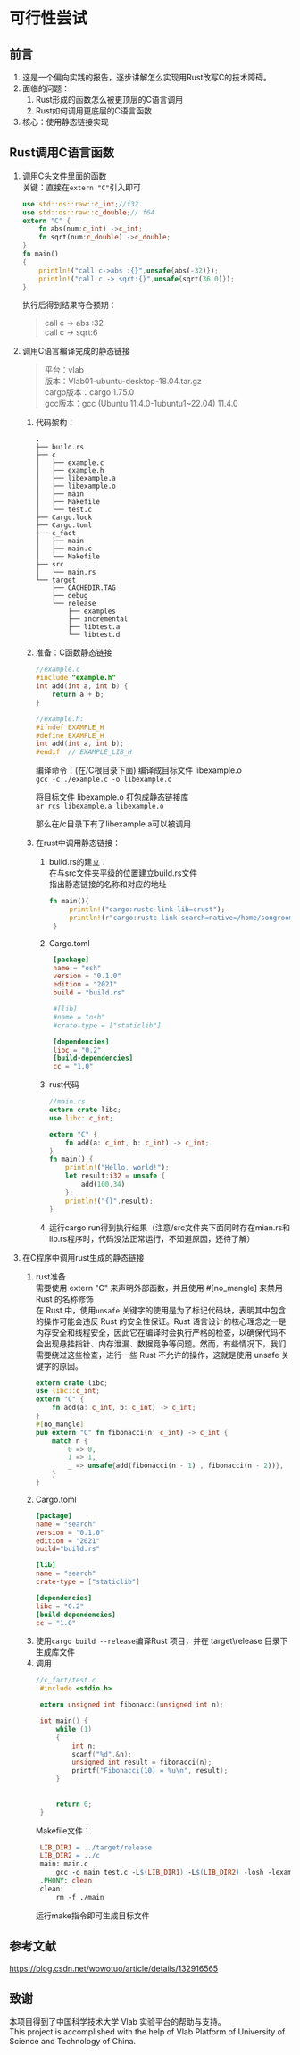 # 可行性尝试
## 前言
1. 这是一个偏向实践的报告，逐步讲解怎么实现用Rust改写C的技术障碍。
2. 面临的问题：
   1. Rust形成的函数怎么被更顶层的C语言调用
   2. Rust如何调用更底层的C语言函数
3. 核心：使用静态链接实现

## Rust调用C语言函数
1. 调用C头文件里面的函数        
    关键：直接在`extern "C"`引入即可    
    ```rust
    use std::os::raw::c_int;//f32
    use std::os::raw::c_double;// f64
    extern "C" {
        fn abs(num:c_int) ->c_int;
        fn sqrt(num:c_double) ->c_double;
    }
    fn main()
    {
        println!("call c->abs :{}",unsafe{abs(-32)});  
        println!("call c -> sqrt:{}",unsafe{sqrt(36.0)});
    }
    ```
    执行后得到结果符合预期：
    > call c -> abs :32     
    > call c -> sqrt:6


2. 调用C语言编译完成的静态链接      
    > 平台：vlab  
    > 版本：Vlab01-ubuntu-desktop-18.04.tar.gz  
    > cargo版本：cargo 1.75.0   
    > gcc版本：gcc (Ubuntu 11.4.0-1ubuntu1~22.04) 11.4.0
    
    1. 代码架构：   
    
        ```
        .   
        ├── build.rs    
        ├── c   
        │   ├── example.c   
        │   ├── example.h   
        │   ├── libexample.a    
        │   ├── libexample.o    
        │   ├── main    
        │   ├── Makefile    
        │   └── test.c  
        ├── Cargo.lock  
        ├── Cargo.toml  
        ├── c_fact  
        │   ├── main    
        │   ├── main.c  
        │   └── Makefile    
        ├── src 
        │   └── main.rs  
        └── target  
            ├── CACHEDIR.TAG    
            ├── debug   
            └── release 
                ├── examples    
                ├── incremental 
                ├── libtest.a   
                └── libtest.d   
        ```
    
        
    
    2. 准备：C函数静态链接     
        ```c
        //example.c
        #include "example.h"
        int add(int a, int b) {
            return a + b;
        }
        
        //example.h:
        #ifndef EXAMPLE_H
        #define EXAMPLE_H
        int add(int a, int b);
        #endif  // EXAMPLE_LIB_H
        ```
        编译命令：(在/C根目录下面) 编译成目标文件 libexample.o  
        `gcc -c ./example.c -o libexample.o`  
            
        将目标文件 libexample.o 打包成静态链接库    
        `ar rcs libexample.a libexample.o`
    
        那么在/c目录下有了libexample.a可以被调用
    
    3. 在rust中调用静态链接：
        1. build.rs的建立：     
           在与src文件夹平级的位置建立build.rs文件  
           指出静态链接的名称和对应的地址
           ```rust
           fn main(){
                println!("cargo:rustc-link-lib=crust");
                println!(r"cargo:rustc-link-search=native=/home/songroom/ffi/cpart");
            }
           ```
        2. Cargo.toml
           ```toml
            [package]
            name = "osh"
            version = "0.1.0"
            edition = "2021"
            build = "build.rs"
           
            #[lib]
            #name = "osh"
            #crate-type = ["staticlib"]
           
            [dependencies]
            libc = "0.2"
            [build-dependencies]
            cc = "1.0"
           ```
        3. rust代码
           ```rust
           //main.rs
           extern crate libc;
           use libc::c_int;
           
           extern "C" {
               fn add(a: c_int, b: c_int) -> c_int;
           }
           fn main() {
               println!("Hello, world!");
               let result:i32 = unsafe {
                   add(100,34)
               };
               println!("{}",result);
           }
           ```
        4. 运行cargo run得到执行结果（注意/src文件夹下面同时存在mian.rs和lib.rs程序时，代码没法正常运行，不知道原因，还待了解）


3. 在C程序中调用rust生成的静态链接
    1. rust准备      
       需要使用 extern "C" 来声明外部函数，并且使用 #[no_mangle] 来禁用 Rust 的名称修饰      
       在 Rust 中，使用`unsafe` 关键字的使用是为了标记代码块，表明其中包含的操作可能会违反 Rust 的安全性保证。Rust 语言设计的核心理念之一是内存安全和线程安全，因此它在编译时会执行严格的检查，以确保代码不会出现悬挂指针、内存泄漏、数据竞争等问题。然而，有些情况下，我们需要绕过这些检查，进行一些 Rust 不允许的操作，这就是使用 unsafe 关键字的原因。
       ```rust
       extern crate libc;
       use libc::c_int;
       extern "C" {
           fn add(a: c_int, b: c_int) -> c_int;
       }
       #[no_mangle]
       pub extern "C" fn fibonacci(n: c_int) -> c_int {
           match n {
               0 => 0,
               1 => 1,
               _ => unsafe{add(fibonacci(n - 1) , fibonacci(n - 2))},
           }
       }
       
       ```
     2. Cargo.toml
        ```toml
        [package]
        name = "search"
        version = "0.1.0"
        edition = "2021"
        build="build.rs"
        
        [lib]
        name = "search"
        crate-type = ["staticlib"]
        
        [dependencies]
        libc = "0.2"
        [build-dependencies]
        cc = "1.0"
        
        ```
     3. 使用`cargo build --release`编译Rust 项目，并在 target\release 目录下生成库文件
     4. 调用
        ```c
        //c_fact/test.c
         #include <stdio.h>
        
         extern unsigned int fibonacci(unsigned int n);
        
         int main() {
             while (1)
             {
                 int n;
                 scanf("%d",&n);
                 unsigned int result = fibonacci(n);
                 printf("Fibonacci(10) = %u\n", result);
             }
             
             
             return 0;
         }
        
        ```
        Makefile文件：
        ```Makefile
         LIB_DIR1 = ../target/release
         LIB_DIR2 = ../c
         main: main.c
             gcc -o main test.c -L$(LIB_DIR1) -L$(LIB_DIR2) -losh -lexample
         .PHONY: clean
         clean:
             rm -f ./main
        ```
        运行make指令即可生成目标文件
    
## 参考文献
https://blog.csdn.net/wowotuo/article/details/132916565

## 致谢
本项目得到了中国科学技术大学 Vlab 实验平台的帮助与支持。    
This project is accomplished with the help of Vlab Platform of University of Science and Technology of China.